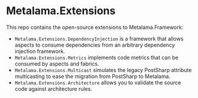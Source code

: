 # Metalama.Extensions

This repo contains the open-source extensions to Metalama.Framework:

* `Metalama.Extensions.DependencyInjection` is a framework that allows aspects to consume dependencies from an arbitrary dependency injection framework.
* `Metalama.Extensions.Metrics` implements code metrics that can be consumed by aspects and fabrics.
* `Metalama.Extensions.Multicast` simulates the legacy PostSharp attribute multicasting to ease the migration from PostSharp to Metalama.
* `Metalama.Extensions.Architecture` allows you to validate the source code against architecture rules.